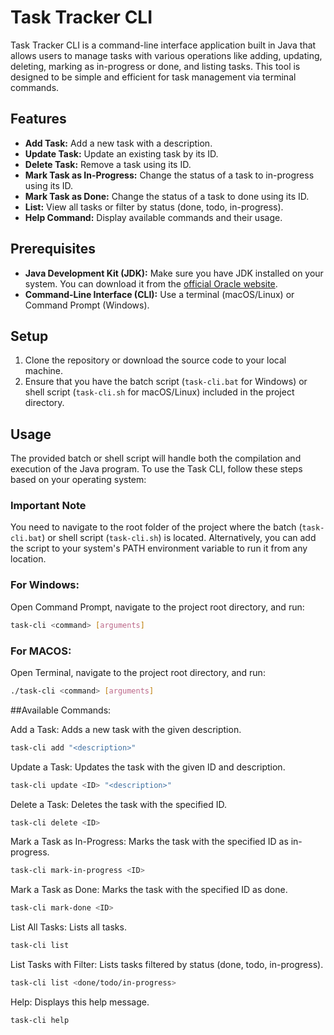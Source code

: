 # Task Tracker CLI

Task Tracker CLI is a command-line interface application built in Java that allows users to manage tasks with various operations like adding, updating, deleting, marking as in-progress or done, and listing tasks. This tool is designed to be simple and efficient for task management via terminal commands.

## Features

- **Add Task:** Add a new task with a description.
- **Update Task:** Update an existing task by its ID.
- **Delete Task:** Remove a task using its ID.
- **Mark Task as In-Progress:** Change the status of a task to in-progress using its ID.
- **Mark Task as Done:** Change the status of a task to done using its ID.
- **List:** View all tasks or filter by status (done, todo, in-progress).
- **Help Command:** Display available commands and their usage.

## Prerequisites

- **Java Development Kit (JDK):** Make sure you have JDK installed on your system. You can download it from the [official Oracle website](https://www.oracle.com/java/technologies/javase-jdk11-downloads.html).
- **Command-Line Interface (CLI):** Use a terminal (macOS/Linux) or Command Prompt (Windows).

## Setup

1. Clone the repository or download the source code to your local machine.
2. Ensure that you have the batch script (`task-cli.bat` for Windows) or shell script (`task-cli.sh` for macOS/Linux) included in the project directory.

## Usage

The provided batch or shell script will handle both the compilation and execution of the Java program. To use the Task CLI, follow these steps based on your operating system:

### Important Note

You need to navigate to the root folder of the project where the batch (`task-cli.bat`) or shell script (`task-cli.sh`) is located. Alternatively, you can add the script to your system's PATH environment variable to run it from any location.

### For Windows:

Open Command Prompt, navigate to the project root directory, and run:

```bash
task-cli <command> [arguments]
```

### For MACOS:

Open Terminal, navigate to the project root directory, and run:

```bash
./task-cli <command> [arguments]
```
##Available Commands:

Add a Task:
  Adds a new task with the given description.
  ```bash
  task-cli add "<description>"
  ```
Update a Task:
  Updates the task with the given ID and description.
  ```bash
  task-cli update <ID> "<description>"
  ```
Delete a Task:
  Deletes the task with the specified ID.
  ```bash
  task-cli delete <ID>
  ```
Mark a Task as In-Progress:
  Marks the task with the specified ID as in-progress.
  ```bash
  task-cli mark-in-progress <ID>
  ```
Mark a Task as Done:
  Marks the task with the specified ID as done.
  ```bash
  task-cli mark-done <ID>
  ```
List All Tasks:
  Lists all tasks.
  ```bash
  task-cli list
  ```
List Tasks with Filter:
  Lists tasks filtered by status (done, todo, in-progress).
  ```bash
  task-cli list <done/todo/in-progress>
  ```
Help:
  Displays this help message.
  ```bash
  task-cli help
  ```
